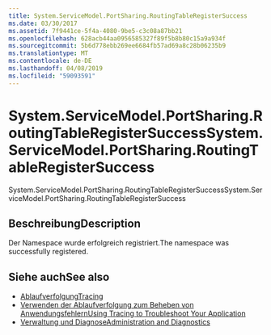```yaml
---
title: System.ServiceModel.PortSharing.RoutingTableRegisterSuccess
ms.date: 03/30/2017
ms.assetid: 7f9441ce-5f4a-4080-9be5-c3c08a87bb21
ms.openlocfilehash: 628acb44aa0956585327f89f5b8b80c15a9a934f
ms.sourcegitcommit: 5b6d778ebb269ee6684fb57ad69a8c28b06235b9
ms.translationtype: MT
ms.contentlocale: de-DE
ms.lasthandoff: 04/08/2019
ms.locfileid: "59093591"
---
```

# <a name="systemservicemodelportsharingroutingtableregistersuccess"></a><span data-ttu-id="24671-102">System.ServiceModel.PortSharing.RoutingTableRegisterSuccess</span><span class="sxs-lookup"><span data-stu-id="24671-102">System.ServiceModel.PortSharing.RoutingTableRegisterSuccess</span></span>
<span data-ttu-id="24671-103">System.ServiceModel.PortSharing.RoutingTableRegisterSuccess</span><span class="sxs-lookup"><span data-stu-id="24671-103">System.ServiceModel.PortSharing.RoutingTableRegisterSuccess</span></span>  
  
## <a name="description"></a><span data-ttu-id="24671-104">Beschreibung</span><span class="sxs-lookup"><span data-stu-id="24671-104">Description</span></span>  
 <span data-ttu-id="24671-105">Der Namespace wurde erfolgreich registriert.</span><span class="sxs-lookup"><span data-stu-id="24671-105">The namespace was successfully registered.</span></span>  
  
## <a name="see-also"></a><span data-ttu-id="24671-106">Siehe auch</span><span class="sxs-lookup"><span data-stu-id="24671-106">See also</span></span>

- [<span data-ttu-id="24671-107">Ablaufverfolgung</span><span class="sxs-lookup"><span data-stu-id="24671-107">Tracing</span></span>](../../../../../docs/framework/wcf/diagnostics/tracing/index.md)
- [<span data-ttu-id="24671-108">Verwenden der Ablaufverfolgung zum Beheben von Anwendungsfehlern</span><span class="sxs-lookup"><span data-stu-id="24671-108">Using Tracing to Troubleshoot Your Application</span></span>](../../../../../docs/framework/wcf/diagnostics/tracing/using-tracing-to-troubleshoot-your-application.md)
- [<span data-ttu-id="24671-109">Verwaltung und Diagnose</span><span class="sxs-lookup"><span data-stu-id="24671-109">Administration and Diagnostics</span></span>](../../../../../docs/framework/wcf/diagnostics/index.md)
